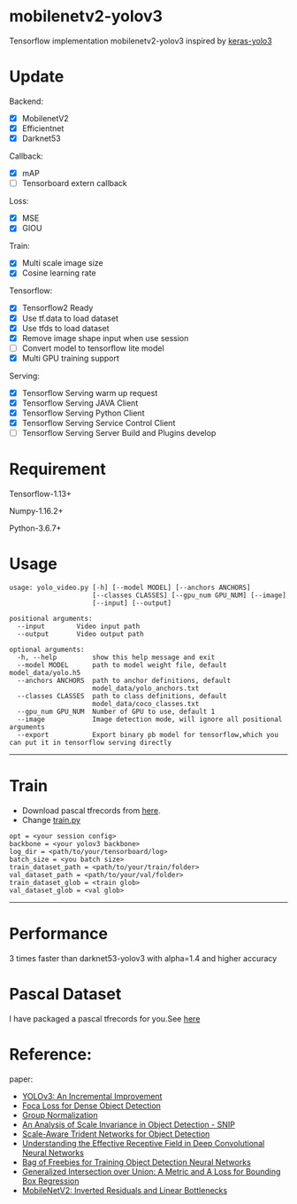# mobilenetv2-yolov3
Tensorflow implementation mobilenetv2-yolov3 inspired by [keras-yolo3](https://github.com/qqwweee/keras-yolo3.git)

# Update
Backend:
- [x] MobilenetV2
- [x] Efficientnet
- [x] Darknet53

Callback:
- [x] mAP
- [ ] Tensorboard extern callback

Loss:
- [x] MSE
- [x] GIOU

Train:
- [x] Multi scale image size
- [x] Cosine learning rate

Tensorflow:
- [x] Tensorflow2 Ready
- [x] Use tf.data to load dataset
- [x] Use tfds to load dataset
- [x] Remove image shape input when use session
- [ ] Convert model to tensorflow lite model
- [x] Multi GPU training support

Serving:
- [x] Tensorflow Serving warm up request
- [x] Tensorflow Serving JAVA Client
- [x] Tensorflow Serving Python Client
- [x] Tensorflow Serving Service Control Client
- [ ] Tensorflow Serving Server Build and Plugins develop 

# Requirement
Tensorflow-1.13+

Numpy-1.16.2+

Python-3.6.7+

# Usage
```
usage: yolo_video.py [-h] [--model MODEL] [--anchors ANCHORS]
                     [--classes CLASSES] [--gpu_num GPU_NUM] [--image]
                     [--input] [--output]

positional arguments:
  --input        Video input path
  --output       Video output path

optional arguments:
  -h, --help         show this help message and exit
  --model MODEL      path to model weight file, default model_data/yolo.h5
  --anchors ANCHORS  path to anchor definitions, default
                     model_data/yolo_anchors.txt
  --classes CLASSES  path to class definitions, default
                     model_data/coco_classes.txt
  --gpu_num GPU_NUM  Number of GPU to use, default 1
  --image            Image detection mode, will ignore all positional arguments
  --export           Export binary pb model for tensorflow,which you can put it in tensorflow serving directly
```
---

# Train
* Download pascal tfrecords from [here](https://drive.google.com/drive/folders/172sH75LPeUd2yyzAnrce0LLe2UR_kFqF).
* Change [train.py](https://github.com/fsx950223/mobilenetv2-yolov3/blob/master/train.py)

```
opt = <your session config>
backbone = <your yolov3 backbone>
log_dir = <path/to/your/tensorboard/log>
batch_size = <you batch size>
train_dataset_path = <path/to/your/train/folder>
val_dataset_path = <path/to/your/val/folder>
train_dataset_glob = <train glob>
val_dataset_glob = <val glob>
```
---

# Performance
3 times faster than darknet53-yolov3 with alpha=1.4 and higher accuracy

# Pascal Dataset
I have packaged a pascal tfrecords for you.See [here](https://drive.google.com/drive/folders/172sH75LPeUd2yyzAnrce0LLe2UR_kFqF)

# Reference:<br>
paper: <br>
- [YOLOv3: An Incremental Improvement](https://arxiv.org/abs/1804.02767)<br>
- [Foca Loss for Dense Object Detection](https://arxiv.org/abs/1708.02002)<br>
- [Group Normalization](https://arxiv.org/abs/1803.08494)<br>
- [An Analysis of Scale Invariance in Object Detection - SNIP](https://arxiv.org/abs/1711.08189)<br>
- [Scale-Aware Trident Networks for Object Detection](https://arxiv.org/abs/1901.01892)<br>
- [Understanding the Effective Receptive Field in Deep Convolutional Neural Networks](https://arxiv.org/abs/1701.04128)<br>
- [Bag of Freebies for Training Object Detection Neural Networks](https://arxiv.org/pdf/1902.04103.pdf)<br>
- [Generalized Intersection over Union: A Metric and A Loss for Bounding Box Regression](https://arxiv.org/abs/1902.09630)<br>
- [MobileNetV2: Inverted Residuals and Linear Bottlenecks](https://arxiv.org/abs/1801.04381)<br>